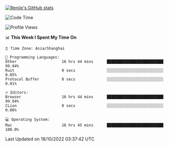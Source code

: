 [![Renjie's GitHub stats](https://github-readme-stats.vercel.app/api?username=liurenjie1024&show_icons=true&theme=chartreuse-dark)](https://github.com/anuraghazra/github-readme-stats)

<!--START_SECTION:waka-->
![Code Time](http://img.shields.io/badge/Code%20Time-240%20hrs%2058%20mins-blue)

![Profile Views](http://img.shields.io/badge/Profile%20Views-5-blue)

📊 **This Week I Spent My Time On** 

```text
⌚︎ Time Zone: Asia/Shanghai

💬 Programming Languages: 
Other                    16 hrs 44 mins      █████████████████████████   99.94% 
Rust                     0 secs              ░░░░░░░░░░░░░░░░░░░░░░░░░   0.05% 
Protocol Buffer          0 secs              ░░░░░░░░░░░░░░░░░░░░░░░░░   0.01%

🔥 Editors: 
Browser                  16 hrs 44 mins      █████████████████████████   99.94% 
CLion                    0 secs              ░░░░░░░░░░░░░░░░░░░░░░░░░   0.06%

💻 Operating System: 
Mac                      16 hrs 45 mins      █████████████████████████   100.0%

```


 Last Updated on 18/10/2022 03:37:42 UTC
<!--END_SECTION:waka-->

